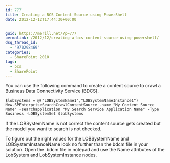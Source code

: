 ```yaml
---
id: 777
title: Creating a BCS Content Source using PowerShell
date: 2012-12-12T17:44:30+00:00


guid: https://merill.net/?p=777
permalink: /2012/12/creating-a-bcs-content-source-using-powershell/
dsq_thread_id:
  - "970298469"
categories:
  - SharePoint 2010
tags:
  - bcs
  - SharePoint
---
```

You can use the following command to create a content source to crawl a Business Data Connectivity Service (BDCS).
<pre><code>$lobSystems = @("LOBSystemName1","LOBSystemNameInstance1") 
New-SPEnterpriseSearchCrawlContentSource -name "My Content Source Name" -searchapplication "My Search Service Application Name" -Type Business -LOBSystemSet $lobSystems</code></pre>
If the LOBSystemName is not correct the content source gets created but the model you want to search is not checked.

To figure out the right values for the LOBSystemName and LOBSystemInstanceName look no further than the bdcm file in your solution. Open the .bdcm file in notepad and use the Name attributes of the LobSystem and LobSystemInstance nodes.

&nbsp;
<pre></pre>